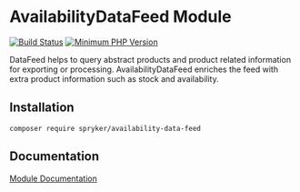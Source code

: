 # AvailabilityDataFeed Module
[![Build Status](https://travis-ci.org/spryker/availability-data-feed.svg)](https://travis-ci.org/spryker/availability-data-feed)
[![Minimum PHP Version](https://img.shields.io/badge/php-%3E%3D%207.2-8892BF.svg)](https://php.net/)

DataFeed helps to query abstract products and product related information for exporting or processing. AvailabilityDataFeed enriches the feed with extra product information such as stock and availability.

## Installation

```
composer require spryker/availability-data-feed
```

## Documentation

[Module Documentation](https://academy.spryker.com/developing_with_spryker/module_guide/data_feed.html)
